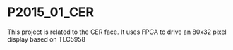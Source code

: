 # P2015_01_CER
This project is related to the CER face. It uses FPGA to drive an 80x32 pixel display based on TLC5958

